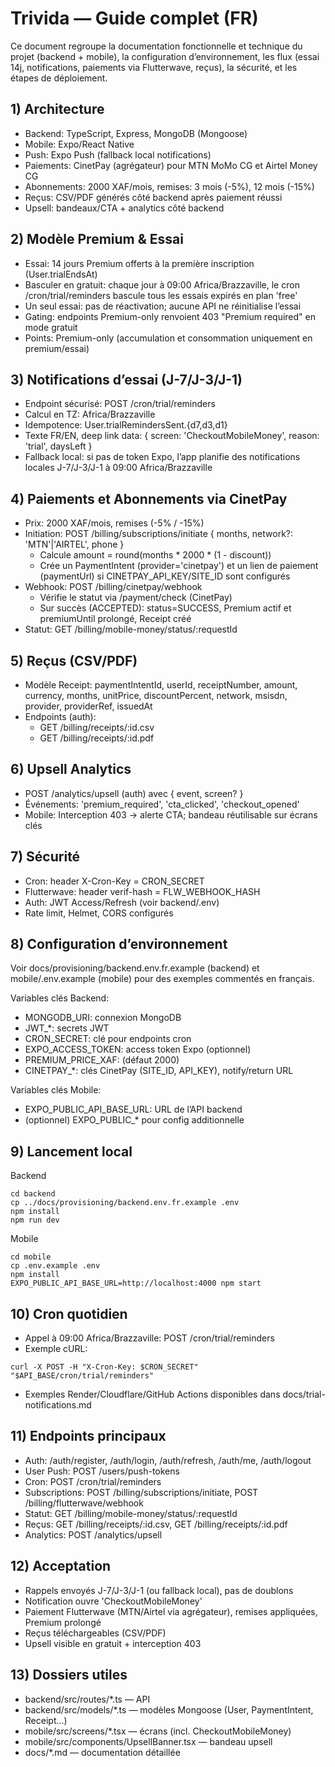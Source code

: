 # Trivida — Guide complet (FR)

Ce document regroupe la documentation fonctionnelle et technique du projet (backend + mobile), la configuration d’environnement, les flux (essai 14j, notifications, paiements via Flutterwave, reçus), la sécurité, et les étapes de déploiement.

## 1) Architecture
- Backend: TypeScript, Express, MongoDB (Mongoose)
- Mobile: Expo/React Native
- Push: Expo Push (fallback local notifications)
- Paiements: CinetPay (agrégateur) pour MTN MoMo CG et Airtel Money CG
- Abonnements: 2000 XAF/mois, remises: 3 mois (-5%), 12 mois (-15%)
- Reçus: CSV/PDF générés côté backend après paiement réussi
- Upsell: bandeaux/CTA + analytics côté backend

## 2) Modèle Premium & Essai
- Essai: 14 jours Premium offerts à la première inscription (User.trialEndsAt)
- Basculer en gratuit: chaque jour à 09:00 Africa/Brazzaville, le cron /cron/trial/reminders bascule tous les essais expirés en plan 'free'
- Un seul essai: pas de réactivation; aucune API ne réinitialise l’essai
- Gating: endpoints Premium-only renvoient 403 "Premium required" en mode gratuit
- Points: Premium-only (accumulation et consommation uniquement en premium/essai)

## 3) Notifications d’essai (J-7/J-3/J-1)
- Endpoint sécurisé: POST /cron/trial/reminders
- Calcul en TZ: Africa/Brazzaville
- Idempotence: User.trialRemindersSent.{d7,d3,d1}
- Texte FR/EN, deep link data: { screen: 'CheckoutMobileMoney', reason: 'trial', daysLeft }
- Fallback local: si pas de token Expo, l’app planifie des notifications locales J-7/J-3/J-1 à 09:00 Africa/Brazzaville

## 4) Paiements et Abonnements via CinetPay
- Prix: 2000 XAF/mois, remises (-5% / -15%)
- Initiation: POST /billing/subscriptions/initiate { months, network?: 'MTN'|'AIRTEL', phone }
  - Calcule amount = round(months * 2000 * (1 - discount))
  - Crée un PaymentIntent (provider='cinetpay') et un lien de paiement (paymentUrl) si CINETPAY_API_KEY/SITE_ID sont configurés
- Webhook: POST /billing/cinetpay/webhook
  - Vérifie le statut via /payment/check (CinetPay)
  - Sur succès (ACCEPTED): status=SUCCESS, Premium actif et premiumUntil prolongé, Receipt créé
- Statut: GET /billing/mobile-money/status/:requestId

## 5) Reçus (CSV/PDF)
- Modèle Receipt: paymentIntentId, userId, receiptNumber, amount, currency, months, unitPrice, discountPercent, network, msisdn, provider, providerRef, issuedAt
- Endpoints (auth):
  - GET /billing/receipts/:id.csv
  - GET /billing/receipts/:id.pdf

## 6) Upsell Analytics
- POST /analytics/upsell (auth) avec { event, screen? }
- Événements: 'premium_required', 'cta_clicked', 'checkout_opened'
- Mobile: Interception 403 → alerte CTA; bandeau réutilisable sur écrans clés

## 7) Sécurité
- Cron: header X-Cron-Key = CRON_SECRET
- Flutterwave: header verif-hash = FLW_WEBHOOK_HASH
- Auth: JWT Access/Refresh (voir backend/.env)
- Rate limit, Helmet, CORS configurés

## 8) Configuration d’environnement
Voir docs/provisioning/backend.env.fr.example (backend) et mobile/.env.example (mobile) pour des exemples commentés en français.

Variables clés Backend:
- MONGODB_URI: connexion MongoDB
- JWT_*: secrets JWT
- CRON_SECRET: clé pour endpoints cron
- EXPO_ACCESS_TOKEN: access token Expo (optionnel)
- PREMIUM_PRICE_XAF: (défaut 2000)
- CINETPAY_*: clés CinetPay (SITE_ID, API_KEY), notify/return URL

Variables clés Mobile:
- EXPO_PUBLIC_API_BASE_URL: URL de l’API backend
- (optionnel) EXPO_PUBLIC_* pour config additionnelle

## 9) Lancement local
Backend
```
cd backend
cp ../docs/provisioning/backend.env.fr.example .env
npm install
npm run dev
```
Mobile
```
cd mobile
cp .env.example .env
npm install
EXPO_PUBLIC_API_BASE_URL=http://localhost:4000 npm start
```

## 10) Cron quotidien
- Appel à 09:00 Africa/Brazzaville: POST /cron/trial/reminders
- Exemple cURL:
```
curl -X POST -H "X-Cron-Key: $CRON_SECRET" "$API_BASE/cron/trial/reminders"
```
- Exemples Render/Cloudflare/GitHub Actions disponibles dans docs/trial-notifications.md

## 11) Endpoints principaux
- Auth: /auth/register, /auth/login, /auth/refresh, /auth/me, /auth/logout
- User Push: POST /users/push-tokens
- Cron: POST /cron/trial/reminders
- Subscriptions: POST /billing/subscriptions/initiate, POST /billing/flutterwave/webhook
- Statut: GET /billing/mobile-money/status/:requestId
- Reçus: GET /billing/receipts/:id.csv, GET /billing/receipts/:id.pdf
- Analytics: POST /analytics/upsell

## 12) Acceptation
- Rappels envoyés J-7/J-3/J-1 (ou fallback local), pas de doublons
- Notification ouvre 'CheckoutMobileMoney'
- Paiement Flutterwave (MTN/Airtel via agrégateur), remises appliquées, Premium prolongé
- Reçus téléchargeables (CSV/PDF)
- Upsell visible en gratuit + interception 403

## 13) Dossiers utiles
- backend/src/routes/*.ts — API
- backend/src/models/*.ts — modèles Mongoose (User, PaymentIntent, Receipt…)
- mobile/src/screens/*.tsx — écrans (incl. CheckoutMobileMoney)
- mobile/src/components/UpsellBanner.tsx — bandeau upsell
- docs/*.md — documentation détaillée
